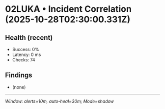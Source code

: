 # 02LUKA • Incident Correlation (2025-10-28T02:30:00.331Z)

## Health (recent)
- Success: 0%
- Latency: 0 ms
- Checks: 74

## Findings
- (none)

---
_Window: alerts=10m, auto-heal=30m; Mode=shadow_